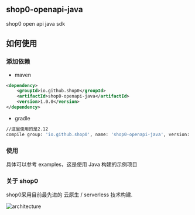 ## shop0-openapi-java
shop0 open api java sdk

## 如何使用

### 添加依赖
- maven
```xml
<dependency>
    <groupId>io.github.shop0</groupId>
    <artifactId>shop0-openapi-java</artifactId>
    <version>1.0.0</version>
</dependency>
```
- gradle
```bash
//这里使用的是2.12
compile group: 'io.github.shop0', name: 'shop0-openapi-java', version: '1.0.0'
```



### 使用
具体可以参考 examples，这是使用 Java 构建的示例项目

### 关于 shop0
shop0采用目前最先进的 云原生 / serverless 技术构建.

![architecture](https://cdn.nlark.com/yuque/0/2021/jpeg/2754028/1618531758980-c48016f6-dd52-4c8f-bbb3-aa3db34675ed.jpeg)

